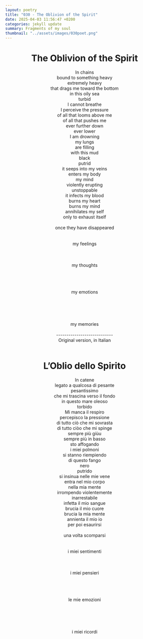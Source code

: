 ```yaml
---
layout: poetry
title: "030 - The Oblivion of the Spirit"
date: 2025-04-03 11:56:47 +0200
categories: jekyll update
summary: Fragments of my soul
thumbnail: "../assets/images/030poet.png"
---
```


<div style="text-align: center;">
<h1>The Oblivion of the Spirit</h1>
</div>
<div style="text-align: center;">
In chains<br>
bound to something heavy<br>
extremely heavy<br>
that drags me toward the bottom<br>
in this oily sea<br>
turbid<br>
I cannot breathe<br>
I perceive the pressure<br>
of all that looms above me<br>
of all that pushes me<br>
ever further down<br>
ever lower<br>
I am drowning<br>
my lungs<br>
are filling<br>
with this mud<br>
black<br>
putrid<br>
it seeps into my veins<br>
enters my body<br>
my mind<br>
violently erupting<br>
unstoppable<br>
it infects my blood<br>
burns my heart<br>
burns my mind<br>
annihilates my self<br>
only to exhaust itself<br>
<br>
once they have disappeared<br>
<br>
<br>
my feelings<br>
<br>
<br>
<br>
my thoughts<br>
<br>
<br>
<br>
<br>
my emotions<br>
<br>
<br>
<br>
<br>
<br>
my memories<br>
</div>
<br>

<div style="text-align: center;"> 
----------------------------<br>
Original version, in Italian</div>
<br>
<div style="text-align: center;">
<h1>L’Oblio dello Spirito</h1>
</div>
<div style="text-align: center;">
In catene<br>
legato a qualcosa di pesante<br>
pesantissimo<br>
che mi trascina verso il fondo<br>
in questo mare oleoso<br>
torbido<br>
Mi manca il respiro<br>
percepisco la pressione<br>
di tutto ciò che mi sovrasta<br>
di tutto ciòo che mi spinge<br>
sempre più giùu<br>
sempre più in basso<br>
sto affogando<br>
i miei polmoni<br>
si stanno riempiendo<br>
di questo fango<br>
nero<br>
putrido<br>
si insinua nelle mie vene<br>
entra nel mio corpo<br>
nella mia mente<br>
irrompendo violentemente<br>
inarrestabile<br>
infetta il mio sangue<br>
brucia il mio cuore<br>
brucia la mia mente<br>
annienta il mio io<br>
per poi esaurirsi<br>
<br>
una volta scomparsi<br>
<br>
<br>
i miei sentimenti<br>
<br><br><br>
i miei pensieri<br>
<br><br><br><br>
le mie emozioni<br>
<br><br><br><br><br>
i miei ricordi<br>
</div>

